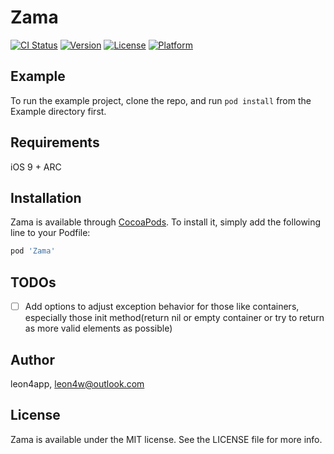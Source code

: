 # Zama

[![CI Status](https://img.shields.io/travis/leon4app/Zama.svg?style=flat)](https://travis-ci.org/leon4app/Zama)
[![Version](https://img.shields.io/cocoapods/v/Zama.svg?style=flat)](https://cocoapods.org/pods/Zama)
[![License](https://img.shields.io/cocoapods/l/Zama.svg?style=flat)](https://cocoapods.org/pods/Zama)
[![Platform](https://img.shields.io/cocoapods/p/Zama.svg?style=flat)](https://cocoapods.org/pods/Zama)

## Example

To run the example project, clone the repo, and run `pod install` from the Example directory first.

## Requirements

iOS 9 +
ARC

## Installation

Zama is available through [CocoaPods](https://cocoapods.org). To install
it, simply add the following line to your Podfile:

```ruby
pod 'Zama'
```

## TODOs

- [ ] Add options to adjust exception behavior for those like containers, especially those init method(return nil or empty container or try to return as more valid elements as possible) 

## Author

leon4app, leon4w@outlook.com

## License

Zama is available under the MIT license. See the LICENSE file for more info.
